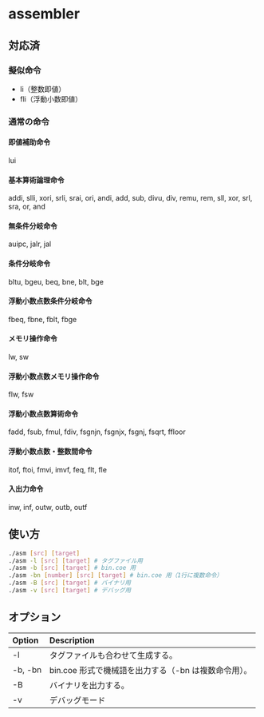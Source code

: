 # assembler

## 対応済

### 擬似命令

- li（整数即値）
- fli（浮動小数即値）

### 通常の命令

#### 即値補助命令

lui

#### 基本算術論理命令

addi, slli, xori, srli, srai, ori, andi, add, sub, divu, div, remu, rem, sll, xor, srl, sra, or, and

#### 無条件分岐命令

auipc, jalr, jal

#### 条件分岐命令

bltu, bgeu, beq, bne, blt, bge

#### 浮動小数点数条件分岐命令

fbeq, fbne, fblt, fbge

#### メモリ操作命令

lw, sw

#### 浮動小数点数メモリ操作命令

flw, fsw

#### 浮動小数点数算術命令

fadd, fsub, fmul, fdiv, fsgnjn, fsgnjx, fsgnj, fsqrt, ffloor

#### 浮動小数点数・整数間命令

itof, ftoi, fmvi, imvf, feq, flt, fle

#### 入出力命令

inw, inf, outw, outb, outf

## 使い方

```bash
./asm [src] [target]
./asm -l [src] [target] # タグファイル用
./asm -b [src] [target] # bin.coe 用
./asm -bn [number] [src] [target] # bin.coe 用（1行に複数命令）
./asm -B [src] [target] # バイナリ用
./asm -v [src] [target] # デバッグ用
```

## オプション

| Option   |  Description  |
|:---|:---|
|  -l  |  タグファイルも合わせて生成する。  |
|  -b, -bn  |  bin.coe 形式で機械語を出力する（-bn は複数命令用）。  |
|  -B  |  バイナリを出力する。 |
|  -v  |  デバッグモード  |